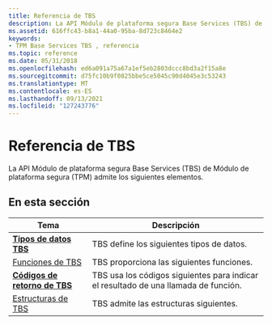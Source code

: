 ```yaml
---
title: Referencia de TBS
description: La API Módulo de plataforma segura Base Services (TBS) de Módulo de plataforma segura (TPM) admite los siguientes elementos.
ms.assetid: 616ffc43-b8a1-44a0-95ba-8d723c8464e2
keywords:
- TPM Base Services TBS , referencia
ms.topic: reference
ms.date: 05/31/2018
ms.openlocfilehash: ed6a091a75a67a1ef5eb2803dccc8bd3a2f15a8e
ms.sourcegitcommit: d75fc10b9f0825bbe5ce5045c90d4045e3c53243
ms.translationtype: MT
ms.contentlocale: es-ES
ms.lasthandoff: 09/13/2021
ms.locfileid: "127243776"
---
```

# <a name="tbs-reference"></a>Referencia de TBS

La API Módulo de plataforma segura Base Services (TBS) de Módulo de plataforma segura (TPM) admite los siguientes elementos.

## <a name="in-this-section"></a>En esta sección



| Tema                                                   | Descripción                                                                        |
|---------------------------------------------------------|------------------------------------------------------------------------------------|
| [**Tipos de datos TBS**](tbs-data-types.md)<br/>     | TBS define los siguientes tipos de datos.<br/>                                   |
| [Funciones de TBS](tbs-functions.md)<br/>           | TBS proporciona las siguientes funciones.<br/>                                   |
| [**Códigos de retorno de TBS**](tbs-return-codes.md)<br/> | TBS usa los códigos siguientes para indicar el resultado de una llamada de función.<br/> |
| [Estructuras de TBS](tbs-structures.md)<br/>         | TBS admite las estructuras siguientes.<br/>                                  |



 

 

 





